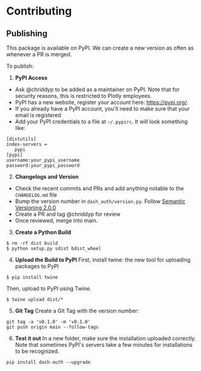 # Contributing

## Publishing

This package is available on PyPI. We can create a new version as often as whenever a PR is merged.

To publish:
1. **PyPI Access**
- Ask @chriddyp to be added as a maintainer on PyPI.
Note that for security reasons, this is restricted to Plotly employees.
- PyPI has a new website, register your account here: https://pypi.org/.
- If you already have a PyPI account, you'll need to make sure that your email is registered
- Add your PyPI credentials to a file at `~/.pypirc`.
It will look something like:
```
[distutils]
index-servers =
   pypi
[pypi]
username:your_pypi_username
password:your_pypi_password
```

2. **Changelogs and Version**
- Check the recent commits and PRs and add anything notable to the `CHANGELOG.md` file
- Bump the version number in `dash_auth/version.py`. Follow [Semantic Versioning 2.0.0](https://semver.org/)
- Create a PR and tag @chriddyp for review
- Once reviewed, merge into main.

3. **Create a Python Build**
```
$ rm -rf dist build
$ python setup.py sdist bdist_wheel
```

4. **Upload the Build to PyPI**
First, install twine: the new tool for uploading packages to PyPI
```
$ pip install twine
```

Then, upload to PyPI using Twine.
```
$ twine upload dist/*
```

5. **Git Tag**
Create a Git Tag with the version number:
```
git tag -a 'v0.1.0' -m 'v0.1.0'
git push origin main --follow-tags
```

6. **Test it out**
In a new folder, make sure the installation uploaded correctly.
Note that sometimes PyPI's servers take a few minutes for installations to be recognized.
```
pip install dash-auth --upgrade
```
